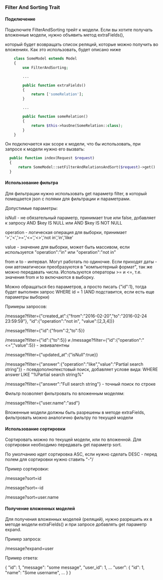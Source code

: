 ### Filter And Sorting Trait

#### Подключение

Подключите FilterAndSorting трейт к модели. Если вы хотите получать вложенные модели, нужно объявить метод extraFields(),

который будет возвращать список реляций, которые можно получить во вложениях. Как это использовать, будет описано ниже

```php
    class SomeModel extends Model
    {
        use FilterAndSorting;

        ...

        public function extraFields()
        {
            return ['someRelation'];
        }

        ...

        public function someRelation()
        {
            return $this->hasOne(SomeRelation::class);
        }
    }
```

Он подключается как scope к модели, что бы использовать, при запросе к модели нужно его вызвать:

```php
  public function index(Request $request)
  {
      return SomeModel::setFilterAndRelationsAndSort($request)->get()
  }
```

#### Использование фильтра

Для фильтрации нужно использовать get параметр filter, в который помещается json с полями для фильтрации и параметрами.

Допустимые параметры:

isNull - не обязательный параметр, принимает true или false, добавляет к запросу AND $key IS NULL или AND $key IS NOT NULL

operation - логическая операция для выборки, принимает '>','<','>=','<=','<>','not in','in','like'

value - значение для выборки, может быть массивом, если используется "operation":"in" или "operation":"not in"

from и to - интервал. Могут работать по одиночке. Если приходят даты - они автоматически преобразуются в "компьютерный формат", так же можно передавать числа. Используются операторы >= и <=, т.е. значения from и to включаются в выборку.

Можно обращаться без параметров, а просто писать {"id":1}, тогда будет выполнен запрос WHERE id = 1 (AND подставится, если есть еще параметры выборки)

Примеры запросов:

/message?filter={"created_at":{"from":"2016-02-20","to":"2016-02-24 23:59:59"}, "id":{"operation":"not in", "value":[2,3,4]}}

/message?filter={"id":{"from":2,"to":5}}

/message?filter={"id":{"to":5}} и /message?filter={"id":{"operation":"<=","value":5}} - эквивалентны

/message?filter={"updated_at":{"isNull":true}}

/message?filter={"answer":{"operation":"like","value":"Partial search string"}} - псевдополнотекстовый поиск, добавляет услове вида: WHERE answer LIKE "%Partial search string%"

/message?filter={"answer":"Full search string"} - точный поиск по строке

Фильтр позволяет фильтровать по вложенным моделям:

/message?filter={"user.name":"asd"}

Вложенные модели должны быть разрешены в методе extraFields, фильтровать можно аналогично фильтру по текущей модели

#### Использование сортировки

Сортировать можно по текущей модели, или по вложенной. Для сортировки необходимо передавать get параметр sort.

По умолчанию идет сортировка ASC, если нужно сделать DESC - перед полем для сортировки нужно ставить "-"/

Пример сортировки:

/message?sort=id

/message?sort=-id

/message?sort=user.name

#### Получение вложенных моделей

Для получения вложенных моделей (реляций), нужно разрешить их в методе модели extraFields() и при запросе добавлять get параметр expand.

Пример запроса:

  /message?expand=user

Пример ответа:

  {
    "id": 1,
    "message": "some message",
    "user_id": 1,
    ...
    "user": {
        "id": 1,
        "name": "Some username",
        ...
    }
  }